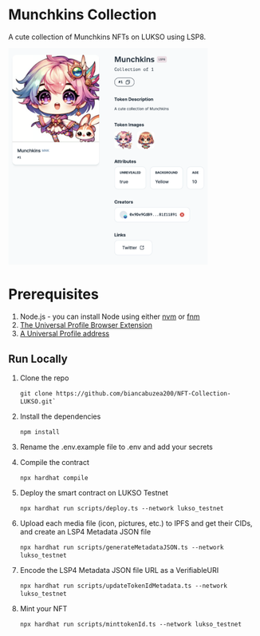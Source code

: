 # Munchkins Collection

A cute collection of Munchkins NFTs on LUKSO using LSP8.

<img src='./assets/collection.png'
alt="Munchkins"
width="400" />

# Prerequisites

1.  Node.js - you can install Node using either [nvm](https://github.com/nvm-sh/nvm) or [fnm](https://github.com/Schniz/fnm)
2.  [The Universal Profile Browser Extension](https://docs.lukso.tech/install-up-browser-extension)
3.  [A Universal Profile address](https://my.universalprofile.cloud/)

## Run Locally

1. Clone the repo

   ```
   git clone https://github.com/biancabuzea200/NFT-Collection-LUKSO.git`
   ```

2. Install the dependencies

   ```
   npm install
   ```

3. Rename the .env.example file to .env and add your secrets

4. Compile the contract

   ```
   npx hardhat compile
   ```

5. Deploy the smart contract on LUKSO Testnet

   ```
   npx hardhat run scripts/deploy.ts --network lukso_testnet
   ```

6. Upload each media file (icon, pictures, etc.) to IPFS and get their CIDs, and create an LSP4 Metadata JSON file

   ```
   npx hardhat run scripts/generateMetadataJSON.ts --network lukso_testnet
   ```

7. Encode the LSP4 Metadata JSON file URL as a VerifiableURI

   ```
   npx hardhat run scripts/updateTokenIdMetadata.ts --network lukso_testnet
   ```

8. Mint your NFT
   ```
   npx hardhat run scripts/minttokenId.ts --network lukso_testnet
   ```
